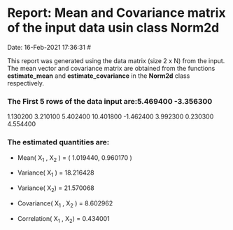 # Report: Mean and Covariance matrix of the input data usin class Norm2d 

Date:                                                       16-Feb-2021 17:36:31  #

This report was generated using the data matrix (size 2 x N) from the input. The mean vector and covariance matrix are obtained from the functions **estimate_mean** and **estimate_covariance** in the **Norm2d** class respectively.
### The First 5 rows of the data input are:5.469400 -3.356300 
1.130200 3.210100 
5.402400 10.401800 
-1.462400 3.992300 
0.230300 4.554400 

### The estimated quantities are:
- Mean( X<sub>1</sub> , X<sub>2</sub> ) = ( 1.019440, 0.960170 )
- Variance( X<sub>1</sub> ) = 18.216428 

- Variance( X<sub>2</sub>) = 21.570068 

- Covariance( X<sub>1</sub> , X<sub>2</sub> ) = 8.602962 

- Correlation( X<sub>1</sub> , X<sub>2</sub>) = 0.434001 
